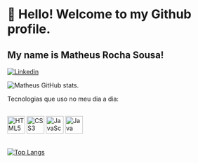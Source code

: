 # 👋 Hello! Welcome to my Github profile.
## My name is Matheus Rocha Sousa!
[![Linkedin](https://img.shields.io/badge/LinkedIn-0077B5?style=for-the-badge&logo=linkedin&logoColor=white)]()

![Matheus GitHub stats](https://github-readme-stats.vercel.app/api?username=Marthplays&show_icons=true&theme=radical).

Tecnologias que uso no meu dia a dia:
<div style="display: inline_block"><br/>
  <img align="justify" alt="HTML5" src="https://cdn.jsdelivr.net/gh/devicons/devicon@latest/icons/html5/html5-plain-wordmark.svg" width="40" height="40"/>

  <img align="justify" alt="CSS3" src="https://cdn.jsdelivr.net/gh/devicons/devicon@latest/icons/css3/css3-plain-wordmark.svg" width="40" height="40"/>

  <img align="justify" alt="JavaScript" src="https://cdn.jsdelivr.net/gh/devicons/devicon@latest/icons/javascript/javascript-original.svg" width="40" height="40"/>

  <img align="justify" alt="Java" src="https://cdn.jsdelivr.net/gh/devicons/devicon@latest/icons/java/java-original-wordmark.svg" width="40" height="40"/>

</div>

<br/>

[![Top Langs](https://github-readme-stats.vercel.app/api/top-langs/?username=Marthplays)](https://github.com/anuraghazra/github-readme-stats)
